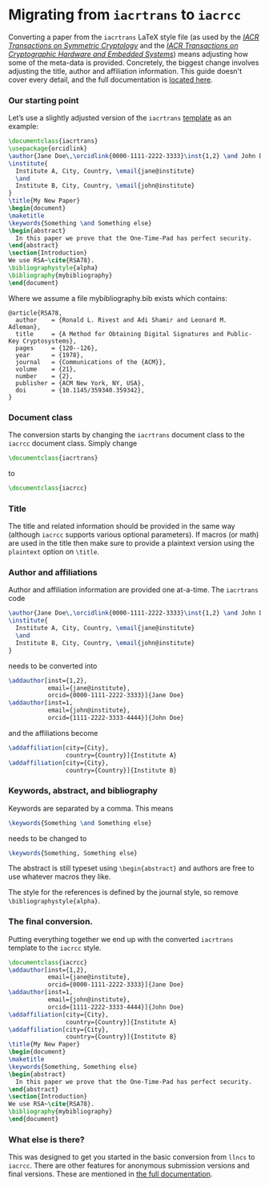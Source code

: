 # Migrating from `iacrtrans` to `iacrcc`

Converting a paper from the `iacrtrans` LaTeX style file (as used by the [*IACR Transactions on Symmetric Cryptology*](http://tosc.iacr.org/) and the [*IACR Transactions on Cryptographic Hardware and Embedded Systems*](http://tches.iacr.org/)) means adjusting how some of the meta-data is provided. Concretely, the biggest change involves adjusting the title, author and affiliation information. This guide doesn't cover every detail, and the full documentation is [located here](https://publish.iacr.org/iacrcc).

### Our starting point

Let’s use a slightly adjusted version of the `iacrtrans` [template](https://github.com/Cryptosaurus/iacrtrans/blob/master/template.tex) as an example:

```latex
\documentclass{iacrtrans}
\usepackage{orcidlink}
\author{Jane Doe\,\orcidlink{0000-1111-2222-3333}\inst{1,2} \and John Doe\,\orcidlink{1111-2222-3333-4444}\inst{1}}
\institute{
  Institute A, City, Country, \email{jane@institute}
  \and
  Institute B, City, Country, \email{john@institute}
}
\title{My New Paper}
\begin{document}
\maketitle
\keywords{Something \and Something else}
\begin{abstract}
  In this paper we prove that the One-Time-Pad has perfect security.
\end{abstract}
\section{Introduction}
We use RSA~\cite{RSA78}.
\bibliographystyle{alpha}
\bibliography{mybibliography}
\end{document}
```
Where we assume a file mybibliography.bib exists which contains:

```
@article{RSA78,
  author    = {Ronald L. Rivest and Adi Shamir and Leonard M. Adleman},
  title     = {A Method for Obtaining Digital Signatures and Public-Key Cryptosystems},
  pages     = {120--126},
  year      = {1978},
  journal   = {Communications of the {ACM}},
  volume    = {21},
  number    = {2},
  publisher = {ACM New York, NY, USA},
  doi       = {10.1145/359340.359342},
}
```

### Document class

The conversion starts by changing the `iacrtrans` document class to the `iacrcc`
document class. Simply change

```latex
\documentclass{iacrtrans}
```
to
```latex
\documentclass{iacrcc}
```

### Title

The title and related information should be provided in the same way (although `iacrcc` supports various optional parameters). If macros (or math) are used in the title then make sure to provide a plaintext version using the `plaintext` option on `\title`.

### Author and affiliations

Author and affiliation information are provided one at-a-time. The `iacrtrans` code

```latex
\author{Jane Doe\,\orcidlink{0000-1111-2222-3333}\inst{1,2} \and John Doe\,\orcidlink{1111-2222-3333-4444}\inst{1}}
\institute{
  Institute A, City, Country, \email{jane@institute}
  \and
  Institute B, City, Country, \email{john@institute}
}
```
needs to be converted into

```latex
\addauthor[inst={1,2},
           email={jane@institute},
           orcid={0000-1111-2222-3333}]{Jane Doe}
\addauthor[inst=1,
           email={john@institute},
           orcid={1111-2222-3333-4444}]{John Doe}
```
and the affiliations become
```latex
\addaffiliation[city={City},
                country={Country}]{Institute A}
\addaffiliation[city={City},
                country={Country}]{Institute B}
```

### Keywords, abstract, and bibliography

Keywords are separated by a comma. This means
```latex
\keywords{Something \and Something else}
```
needs to be changed to
```latex
\keywords{Something, Something else}
```
The abstract is still typeset using `\begin{abstract}` and authors are free to use whatever macros they like.

The style for the references is defined by the journal style, so remove `\bibliographystyle{alpha}`.

### The final conversion.

Putting everything together we end up with the converted `iacrtrans` template to the `iacrcc` style.

```latex
\documentclass{iacrcc}
\addauthor[inst={1,2},
           email={jane@institute},
           orcid={0000-1111-2222-3333}]{Jane Doe}
\addauthor[inst=1,
           email={john@institute},
           orcid={1111-2222-3333-4444}]{John Doe}
\addaffiliation[city={City},
                country={Country}]{Institute A}
\addaffiliation[city={City},
                country={Country}]{Institute B}
\title{My New Paper}
\begin{document}
\maketitle
\keywords{Something, Something else}
\begin{abstract}
  In this paper we prove that the One-Time-Pad has perfect security.
\end{abstract}
\section{Introduction}
We use RSA~\cite{RSA78}.
\bibliography{mybibliography}
\end{document}
```
### What else is there?

This was designed to get you started in the basic conversion from `llncs` to `iacrcc`.  There are other features for anonymous submission versions and final versions. These are mentioned in [the
full documentation](https://publish.iacr.org/iacrcc).
